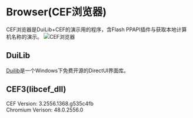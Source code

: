 # Browser(CEF浏览器)
  CEF浏览器是DuiLib+CEF的演示用的程序，含Flash PPAPI插件与获取本地计算机名称的演示。
  ![CEF浏览器](https://github.com/sanwer/Browser/blob/master/Demo.png)

## DuiLib
  [Duilib](https://github.com/sanwer/DuiLib)是一个Windows下免费开源的DirectUI界面库。

## CEF3(libcef_dll)
  CEF Version:      3.2556.1368.g535c4fb<br />
  Chromium Verison: 48.0.2556.0<br />